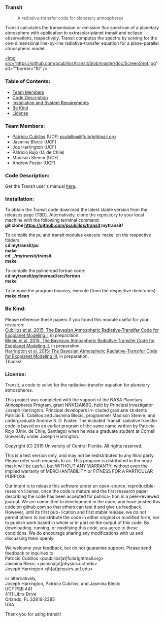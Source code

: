 ### Transit
>A radiative-transfer code for planetary atmospheres  

Transit calculates the transmission or emission flux spectrum of a planetary atmosphere with application to extrasolar-planet transit and eclipse observations, respectively. Transit computes the spectra by solving for the one-dimensional line-by-line radiative-transfer equation for a plane-parallel atmospheric model.  

<a href="https://www.youtube.com/watch?v=-GHBFHyeI14" target="_blank"><img src="https://github.com/pcubillos/transit/blob/master/doc/ScreenShot.jpg" 
alt=""border="10" /></a>

### Table of Contents:
* [Team Members](#team-members)
* [Code Description](#code-description)
* [Installation and System Requirements](#installation-and-system-requirements)
* [Be Kind](#be-kind)
* [License](#license)

### Team Members:
* [Patricio Cubillos](https://github.com/pcubillos/) (UCF) <pcubillos@fulbrightmail.org>
* Jasmina Blecic (UCF)
* Joe Harrington (UCF)
* Patricio Rojo (U. de Chile)
* Madison Stemm (UCF)
* Andrew Foster (UCF)

### Code Description:
Get the Transit user's manual [here](doc/transitUM.pdf).

### Installation:
To obtain the Transit code download the latest stable version from the releases page (TBD). Alternatively, clone the repository to your local machine with the following terminal command:  
**git clone https://github.com/pcubillos/transit mytransit/**  

To compile the pu and transit modules execute ‘make’ on the respective folders:  
**cd mytransit/pu**  
**make**  
**cd ../mytransit/transit**  
**make**  

To compile the pylineread fortran code:  
**cd mytransit/pylineread/src/fortran**  
**make**  

To remove the program binaries, execute (from the respective directories):  
**make clean**  


### Be Kind:
Please reference these papers if you found this module useful for your research:  
  [Cubillos et al. 2015: The Bayesian Atmospheric Radiative-Transifer Code for Exoplanet Modeling I](), in preparation.  
  [Blecic et al. 2015: The Bayesian Atmospheric Radiative-Transifer Code for Exoplanet Modeling II](), in preparation.  
  [Harrington et al. 2015: The Bayesian Atmospheric Radiative-Transifer Code for Exoplanet Modeling III](), in preparation.  
Thanks!


### License:

Transit, a code to solve for the radiative-transfer equation for planetary atmospheres.  

This project was completed with the support of the NASA Planetary Atmospheres Program, grant NNX12AI69G, held by Principal Investigator Joseph Harrington. Principal developers in- cluded graduate students Patricio E. Cubillos and Jasmina Blecic, programmer Madison Stemm, and undergraduate Andrew S. D. Foster. The included ’transit’ radiative transfer code is based on an earlier program of the same name written by Patricio Rojo (Univ. de Chile, Santiago) when he was a graduate student at Cornell University under Joseph Harrington.  

Copyright (C) 2015 University of Central Florida. All rights reserved.  

This is a test version only, and may not be redistributed to any third party. Please refer such requests to us. This program is distributed in the hope that it will be useful, but WITHOUT ANY WARRANTY; without even the implied warranty of MERCHANTABILITY or FITNESS FOR A PARTICULAR PURPOSE.  

Our intent is to release this software under an open-source, reproducible-research license, once the code is mature and the first research paper describing the code has been accepted for publica- tion in a peer-reviewed journal. We are committed to development in the open, and have posted this code on github.com so that others can test it and give us feedback. However, until its first pub- lication and first stable release, we do not permit others to redistribute the code in either original or modified form, nor to publish work based in whole or in part on the output of this code. By downloading, running, or modifying this code, you agree to these conditions. We do encourage sharing any modifications with us and discussing them openly.  

We welcome your feedback, but do not guarantee support. Please send feedback or inquiries to:  
Patricio Cubillos <pcubillos[at]fulbrightmail.org>  
Jasmina Blecic <jasmina[at]physics.ucf.edu>  
Joseph Harrington <jh[at]physics.ucf.edu>  

or alternatively,  
Joseph Harrington, Patricio Cubillos, and Jasmina Blecic  
UCF PSB 441  
4111 Libra Drive  
Orlando, FL 32816-2385  
USA  

Thank you for using transit!
